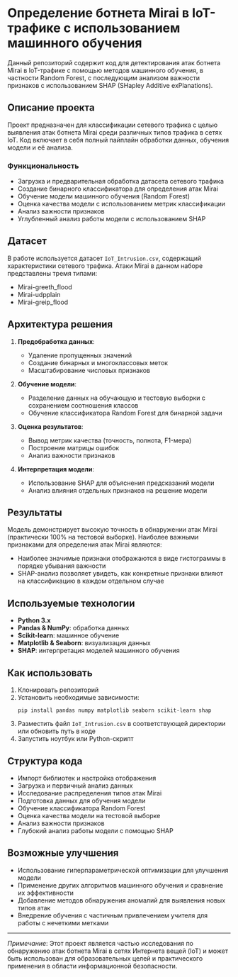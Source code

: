 # Определение ботнета Mirai в IoT-трафике с использованием машинного обучения

Данный репозиторий содержит код для детектирования атак ботнета Mirai в IoT-трафике с помощью методов машинного обучения, в частности Random Forest, с последующим анализом важности признаков с использованием SHAP (SHapley Additive exPlanations).

## Описание проекта

Проект предназначен для классификации сетевого трафика с целью выявления атак ботнета Mirai среди различных типов трафика в сетях IoT. Код включает в себя полный пайплайн обработки данных, обучения модели и её анализа.

### Функциональность

- Загрузка и предварительная обработка датасета сетевого трафика
- Создание бинарного классификатора для определения атак Mirai
- Обучение модели машинного обучения (Random Forest)
- Оценка качества модели с использованием метрик классификации
- Анализ важности признаков
- Углубленный анализ работы модели с использованием SHAP

## Датасет

В работе используется датасет `IoT_Intrusion.csv`, содержащий характеристики сетевого трафика. Атаки Mirai в данном наборе представлены тремя типами:
- Mirai-greeth_flood
- Mirai-udpplain
- Mirai-greip_flood

## Архитектура решения

1. **Предобработка данных**:
   - Удаление пропущенных значений
   - Создание бинарных и многоклассовых меток
   - Масштабирование числовых признаков

2. **Обучение модели**:
   - Разделение данных на обучающую и тестовую выборки с сохранением соотношения классов
   - Обучение классификатора Random Forest для бинарной задачи

3. **Оценка результатов**:
   - Вывод метрик качества (точность, полнота, F1-мера)
   - Построение матрицы ошибок
   - Анализ важности признаков

4. **Интерпретация модели**:
   - Использование SHAP для объяснения предсказаний модели
   - Анализ влияния отдельных признаков на решение модели

## Результаты

Модель демонстрирует высокую точность в обнаружении атак Mirai (практически 100% на тестовой выборке). Наиболее важными признаками для определения атак Mirai являются:

- Наиболее значимые признаки отображаются в виде гистограммы в порядке убывания важности
- SHAP-анализ позволяет увидеть, как конкретные признаки влияют на классификацию в каждом отдельном случае

## Используемые технологии

- **Python 3.x**
- **Pandas & NumPy**: обработка данных
- **Scikit-learn**: машинное обучение
- **Matplotlib & Seaborn**: визуализация данных
- **SHAP**: интерпретация моделей машинного обучения

## Как использовать

1. Клонировать репозиторий
2. Установить необходимые зависимости:
   ```
   pip install pandas numpy matplotlib seaborn scikit-learn shap
   ```
3. Разместить файл `IoT_Intrusion.csv` в соответствующей директории или обновить путь в коде
4. Запустить ноутбук или Python-скрипт

## Структура кода

- Импорт библиотек и настройка отображения
- Загрузка и первичный анализ данных
- Исследование распределения типов атак Mirai
- Подготовка данных для обучения модели
- Обучение классификатора Random Forest
- Оценка качества модели на тестовой выборке
- Анализ важности признаков
- Глубокий анализ работы модели с помощью SHAP

## Возможные улучшения

- Использование гиперпараметрической оптимизации для улучшения модели
- Применение других алгоритмов машинного обучения и сравнение их эффективности
- Добавление методов обнаружения аномалий для выявления новых типов атак
- Внедрение обучения с частичным привлечением учителя для работы с нечеткими метками

---

*Примечание*: Этот проект является частью исследования по обнаружению атак ботнета Mirai в сетях Интернета вещей (IoT) и может быть использован для образовательных целей и практического применения в области информационной безопасности.
